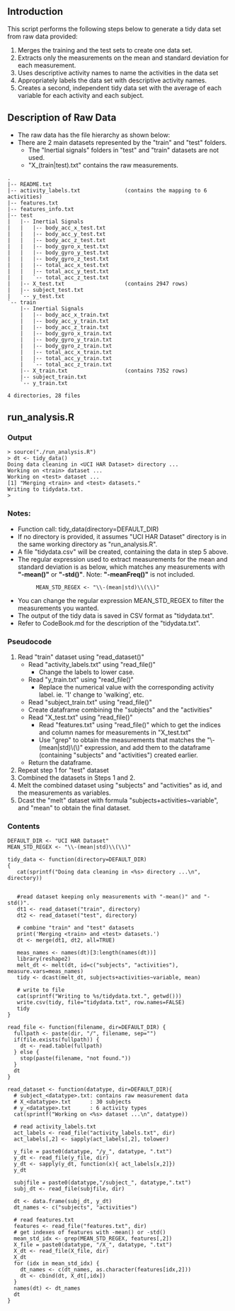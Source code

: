 ## Introduction

This script performs the following steps below to generate a tidy data set from raw data provided:

1. Merges the training and the test sets to create one data set.
2. Extracts only the measurements on the mean and standard deviation for each measurement.
3. Uses descriptive activity names to name the activities in the data set
4. Appropriately labels the data set with descriptive activity names.
5. Creates a second, independent tidy data set with the average of each variable for each activity and each subject.


## Description of Raw Data
* The raw data has the file hierarchy as shown below:
* There are 2 main datasets represented by the "train" and "test" folders.
  * The "Inertial signals" folders in "test" and "train" datasets are not used.
  * "X_(train|test).txt" contains the raw measurements.


```{r}
.
|-- README.txt
|-- activity_labels.txt              (contains the mapping to 6 activities)
|-- features.txt
|-- features_info.txt
|-- test
|   |-- Inertial Signals
|   |   |-- body_acc_x_test.txt
|   |   |-- body_acc_y_test.txt
|   |   |-- body_acc_z_test.txt
|   |   |-- body_gyro_x_test.txt
|   |   |-- body_gyro_y_test.txt
|   |   |-- body_gyro_z_test.txt
|   |   |-- total_acc_x_test.txt
|   |   |-- total_acc_y_test.txt
|   |   `-- total_acc_z_test.txt
|   |-- X_test.txt                   (contains 2947 rows)
|   |-- subject_test.txt
|   `-- y_test.txt
`-- train
    |-- Inertial Signals
    |   |-- body_acc_x_train.txt
    |   |-- body_acc_y_train.txt
    |   |-- body_acc_z_train.txt
    |   |-- body_gyro_x_train.txt
    |   |-- body_gyro_y_train.txt
    |   |-- body_gyro_z_train.txt
    |   |-- total_acc_x_train.txt
    |   |-- total_acc_y_train.txt
    |   `-- total_acc_z_train.txt
    |-- X_train.txt                  (contains 7352 rows)
    |-- subject_train.txt
    `-- y_train.txt

4 directories, 28 files
```          

## run_analysis.R
### Output
```{r}
> source("./run_analysis.R")
> dt <- tidy_data()
Doing data cleaning in <UCI HAR Dataset> directory ...
Working on <train> dataset ...
Working on <test> dataset ...
[1] "Merging <train> and <test> datasets."
Writing to tidydata.txt.
> 
```
### Notes:
* Function call:  tidy_data(directory=DEFAULT_DIR)
* If no directory is provided, it assumes "UCI HAR Dataset" directory is in the same working
  directory as "run_analysis.R".
* A file "tidydata.csv" will be created, containing the data in step 5 above.
* The regular expression used to extract measurements for the mean and standard deviation is 
  as below, which matches any measurements with **"-mean()"** or **"-std()"**. Note: **"-meanFreq()"** is
  not included.

```{r}
         MEAN_STD_REGEX <- "\\-(mean|std)\\(\\)"
```
* You can change the regular expression MEAN_STD_REGEX to filter the measurements you wanted.
* The output of the tidy data is saved in CSV format as "tidydata.txt".
* Refer to CodeBook.md for the description of the "tidydata.txt".

### Pseudocode
1. Read "train" dataset using "read_dataset()"
   * Read "activity_labels.txt" using "read_file()"
     * Change the labels to lower case.
   * Read "y_train.txt" using "read_file()"
     * Replace the numerical value with the corresponding activity label. ie. '1' change to 'walking', etc.
   * Read "subject_train.txt" using "read_file()"
   * Create dataframe combining the "subjects" and the "activities"
   * Read "X_test.txt" using "read_file()"
     * Read "features.txt" using "read_file()" which to get the indices and column names for measurements in "X_test.txt"
     * Use "grep" to obtain the measurements that matches the "\\-(mean|std)\\(\\)" expression, and add them to the dataframe (containing "subjects" and "activities") created earlier.
   * Return the dataframe.
2. Repeat step 1 for "test" dataset
3. Combined the datasets in Steps 1 and 2.
4. Melt the combined dataset using "subjects" and "activities" as id, and the measurements as variables.
5. Dcast the "melt" dataset with formula "subjects+activities~variable", and "mean" to obtain the final dataset.

### Contents

```{r}
DEFAULT_DIR <- "UCI HAR Dataset"
MEAN_STD_REGEX <- "\\-(mean|std)\\(\\)"

tidy_data <- function(directory=DEFAULT_DIR)
{
   cat(sprintf("Doing data cleaning in <%s> directory ...\n", directory))

      
   #read dataset keeping only measurements with "-mean()" and "-std()".
   dt1 <- read_dataset("train", directory)
   dt2 <- read_dataset("test", directory)

   # combine "train" and "test" datasets
   print('Merging <train> and <test> datasets.')
   dt <- merge(dt1, dt2, all=TRUE)
    
   meas_names <- names(dt)[3:length(names(dt))]
   library(reshape2)
   melt_dt <- melt(dt, id=c("subjects", "activities"), measure.vars=meas_names)
   tidy <- dcast(melt_dt, subjects+activities~variable, mean)
   
   # write to file
   cat(sprintf("Writing to %s/tidydata.txt.", getwd()))
   write.csv(tidy, file="tidydata.txt", row.names=FALSE)
   tidy
}

read_file <- function(filename, dir=DEFAULT_DIR) {
  fullpath <- paste(dir, "/", filename, sep="")
  if(file.exists(fullpath)) {
    dt <- read.table(fullpath)
  } else {
    stop(paste(filename, "not found."))
  }
  dt
}

read_dataset <- function(datatype, dir=DEFAULT_DIR){
  # subject_<datatype>.txt: contains raw measurement data
  # X_<datatype>.txt      : 30 subjects
  # y_<datatype>.txt      : 6 activity types
  cat(sprintf("Working on <%s> dataset ...\n", datatype))

  # read activity_labels.txt
  act_labels <- read_file("activity_labels.txt", dir)
  act_labels[,2] <- sapply(act_labels[,2], tolower)
  
  y_file = paste0(datatype, "/y_", datatype, ".txt")
  y_dt <- read_file(y_file, dir)
  y_dt <- sapply(y_dt, function(x){ act_labels[x,2]})
  y_dt
  
  subjfile = paste0(datatype,"/subject_", datatype,".txt")
  subj_dt <- read_file(subjfile, dir)
  
  dt <- data.frame(subj_dt, y_dt)
  dt_names <- c("subjects", "activities")
  
  # read features.txt
  features <- read_file("features.txt", dir)
  # get indexes of features with -mean() or -std()
  mean_std_idx <- grep(MEAN_STD_REGEX, features[,2])
  X_file = paste0(datatype, "/X_", datatype, ".txt")
  X_dt <- read_file(X_file, dir)
  X_dt
  for (idx in mean_std_idx) {
    dt_names <- c(dt_names, as.character(features[idx,2]))
    dt <- cbind(dt, X_dt[,idx])
  }
  names(dt) <- dt_names
  dt
}
```



